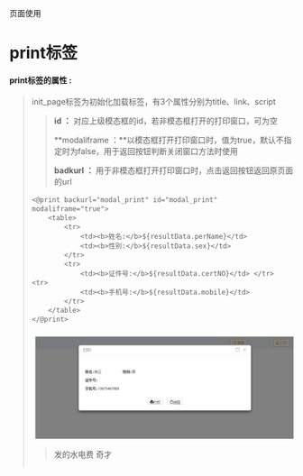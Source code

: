 页面使用

# print**标签**

#### print**标签的属性 :**

> init\_page标签为初始化加载标签，有3个属性分别为title、link、script
>
> > **id ：** 对应上级模态框的id，若非模态框打开的打印窗口，可为空
> >
> > **modaliframe ：**以模态框打开打印窗口时，值为true，默认不指定时为false，用于返回按钮判断关闭窗口方法时使用
> >
> > **badkurl ：** 用于非模态框打开打印窗口时，点击返回按钮返回原页面的url
>
> ```
> <@print backurl="modal_print" id="modal_print" modaliframe="true"> 
>     <table>
>         <tr> 
>             <td><b>姓名:</b>${resultData.perName}</td> 
>             <td><b>性别:</b>${resultData.sex}</td> 
>         </tr>
>         <tr>
>             <td><b>证件号:</b>${resultData.certNO}</td> </tr> <tr> 
>             <td><b>手机号:</b>${resultData.mobile}</td> 
>         </tr>
>     </table>
> </@print>
> ```
>
> ![](/assets/print1.png)
>
> > 发的水电费 奇才
>
> ```
>
> ```



